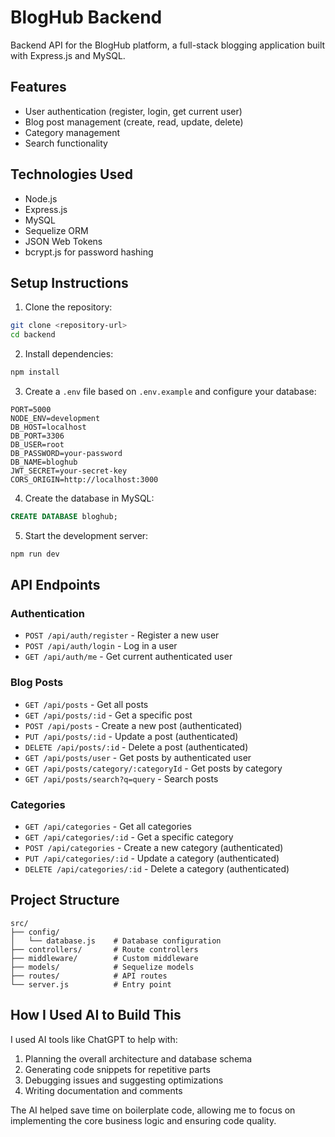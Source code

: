 # BlogHub Backend

Backend API for the BlogHub platform, a full-stack blogging application built with Express.js and MySQL.

## Features

- User authentication (register, login, get current user)
- Blog post management (create, read, update, delete)
- Category management
- Search functionality

## Technologies Used

- Node.js
- Express.js
- MySQL
- Sequelize ORM
- JSON Web Tokens
- bcrypt.js for password hashing

## Setup Instructions

1. Clone the repository:
```bash
git clone <repository-url>
cd backend
```

2. Install dependencies:
```bash
npm install
```

3. Create a `.env` file based on `.env.example` and configure your database:
```
PORT=5000
NODE_ENV=development
DB_HOST=localhost
DB_PORT=3306
DB_USER=root
DB_PASSWORD=your-password
DB_NAME=bloghub
JWT_SECRET=your-secret-key
CORS_ORIGIN=http://localhost:3000
```

4. Create the database in MySQL:
```sql
CREATE DATABASE bloghub;
```

5. Start the development server:
```bash
npm run dev
```

## API Endpoints

### Authentication
- `POST /api/auth/register` - Register a new user
- `POST /api/auth/login` - Log in a user
- `GET /api/auth/me` - Get current authenticated user

### Blog Posts
- `GET /api/posts` - Get all posts
- `GET /api/posts/:id` - Get a specific post
- `POST /api/posts` - Create a new post (authenticated)
- `PUT /api/posts/:id` - Update a post (authenticated)
- `DELETE /api/posts/:id` - Delete a post (authenticated)
- `GET /api/posts/user` - Get posts by authenticated user
- `GET /api/posts/category/:categoryId` - Get posts by category
- `GET /api/posts/search?q=query` - Search posts

### Categories
- `GET /api/categories` - Get all categories
- `GET /api/categories/:id` - Get a specific category
- `POST /api/categories` - Create a new category (authenticated)
- `PUT /api/categories/:id` - Update a category (authenticated)
- `DELETE /api/categories/:id` - Delete a category (authenticated)

## Project Structure

```
src/
├── config/
│   └── database.js    # Database configuration
├── controllers/       # Route controllers
├── middleware/        # Custom middleware
├── models/            # Sequelize models
├── routes/            # API routes
└── server.js          # Entry point
```

## How I Used AI to Build This

I used AI tools like ChatGPT to help with:

1. Planning the overall architecture and database schema
2. Generating code snippets for repetitive parts
3. Debugging issues and suggesting optimizations
4. Writing documentation and comments

The AI helped save time on boilerplate code, allowing me to focus on implementing the core business logic and ensuring code quality.